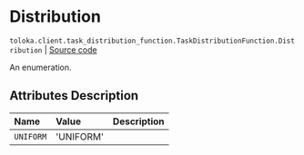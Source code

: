 # Distribution
`toloka.client.task_distribution_function.TaskDistributionFunction.Distribution` | [Source code](https://github.com/Toloka/toloka-kit/blob/v1.2.0/src/client/task_distribution_function.py#L32)

An enumeration.

## Attributes Description

| Name | Value | Description |
| :------| :-----------| :----------| 
`UNIFORM`|'UNIFORM'|
